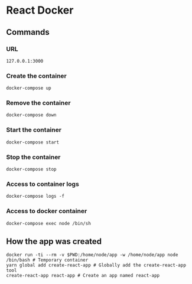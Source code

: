 # React Docker

## Commands

### URL
```
127.0.0.1:3000
```

### Create the container
```
docker-compose up
```

### Remove the container
```
docker-compose down
```

### Start the container
```
docker-compose start
```

### Stop the container
```
docker-compose stop
```

### Access to container logs
```
docker-compose logs -f
```

### Access to docker container
```
docker-compose exec node /bin/sh
```

## How the app was created

```
docker run -ti --rm -v $PWD:/home/node/app -w /home/node/app node /bin/bash # Temporary container
yarn global add create-react-app # Globally add the create-react-app tool
create-react-app react-app # Create an app named react-app
```